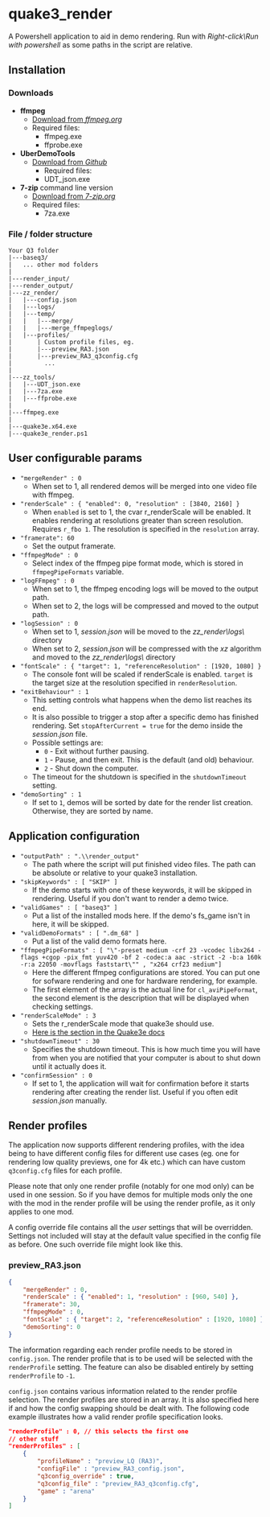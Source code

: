 # quake3_render

A Powershell application to aid in demo rendering. Run with *Right-click\Run with powershell* as some paths in the script are relative.

## Installation

### Downloads

- **ffmpeg**
  - [Download from *ffmpeg.org*](http://ffmpeg.org/download.html)
  - Required files:
    - ffmpeg.exe
    - ffprobe.exe
- **UberDemoTools**
  - [Download from *Github*](https://github.com/mightycow/uberdemotools)
    - Required files:
    - UDT_json.exe
- **7-zip** command line version
  - [Download from *7-zip.org*](https://7-zip.org/download.html)
  - Required files:
    - 7za.exe

### File / folder structure

```text
Your Q3 folder
|---baseq3/
|   ... other mod folders
|
|---render_input/
|---render_output/
|---zz_render/
|   |---config.json
|   |---logs/
|   |---temp/
|   |   |---merge/
|   |   |---merge_ffmpeglogs/
|   |---profiles/
|       | Custom profile files, eg.
|       |---preview_RA3.json
|       |---preview_RA3_q3config.cfg
|         ...
|
|---zz_tools/
|   |---UDT_json.exe
|   |---7za.exe
|   |---ffprobe.exe
|
|---ffmpeg.exe
|
|---quake3e.x64.exe
|---quake3e_render.ps1

```

## User configurable params

- `"mergeRender" : 0`
  - When set to 1, all rendered demos will be merged into one video file with ffmpeg.
- `"renderScale" : { "enabled": 0, "resolution" : [3840, 2160] }`
  - When `enabled` is set to 1, the cvar r_renderScale will be enabled. It enables rendering at resolutions greater than screen resolution. Requires `r_fbo 1`. The resolution is specified in the `resolution` array.
- `"framerate": 60`
  - Set the output framerate.
- `"ffmpegMode" : 0`
  - Select index of the ffmpeg pipe format mode, which is stored in `ffmpegPipeFormats` variable.
- `"logFFmpeg" : 0`
  - When set to 1, the ffmpeg encoding logs will be moved to the output path.
  - When set to 2, the logs will be compressed and moved to the output path.
- `"logSession" : 0`
  - When set to 1, *session.json* will be moved to the *zz_render\logs\\* directory
  - When set to 2, *session.json* will be compressed with the *xz* algorithm and moved to the *zz_render\logs\\* directory
- `"fontScale" : { "target": 1, "referenceResolution" : [1920, 1080] }`
  - The console font will be scaled if renderScale is enabled. `target` is the target size at the resolution specified in `renderResolution`.
- `"exitBehaviour" : 1`
  - This setting controls what happens when the demo list reaches its end.
  - It is also possible to trigger a stop after a specific demo has finished rendering. Set `stopAfterCurrent = true` for the demo inside the *session.json* file.
  - Possible settings are:
    - `0` - Exit without further pausing.
    - `1` - Pause, and then exit. This is the default (and old) behaviour.
    - `2` - Shut down the computer.
  - The timeout for the shutdown is specified in the `shutdownTimeout` setting.
- `"demoSorting" : 1`
  - If set to `1`, demos will be sorted by date for the render list creation. Otherwise, they are sorted by name.

## Application configuration

- `"outputPath" : ".\\render_output"`
  - The path where the script will put finished video files. The path can be absolute or relative to your quake3 installation.
- `"skipKeywords" : [ "SKIP" ]`
  - If the demo starts with one of these keywords, it will be skipped in rendering. Useful if you don't want to render a demo twice.
- `"validGames" : [ "baseq3" ]`
  - Put a list of the installed mods here. If the demo's fs_game isn't in here, it will be skipped.
- `"validDemoFormats" : [ ".dm_68" ]`
  - Put a list of the valid demo formats here.
- `"ffmpegPipeFormats" : [ "\"-preset medium -crf 23 -vcodec libx264 -flags +cgop -pix_fmt yuv420 -bf 2 -codec:a aac -strict -2 -b:a 160k -r:a 22050 -movflags faststart\"" , "x264 crf23 medium"]`
  - Here the different ffmpeg configurations are stored. You can put one for sofware rendering and one for hardware rendering, for example.
  - The first element of the array is the actual line for `cl_aviPipeFormat`, the second element is the description that will be displayed when checking settings.
- `"renderScaleMode" : 3`
  - Sets the r_renderScale mode that quake3e should use.
  - [Here is the section in the Quake3e docs](https://github.com/ec-/Quake3e/blob/master/docs/quake3e.htm#L218)
- `"shutdownTimeout" : 30`
  - Specifies the shutdown timeout. This is how much time you will have from when you are notified that your computer is about to shut down until it actually does it.
- `"confirmSession" : 0`
  - If set to 1, the application will wait for confirmation before it starts rendering after creating the render list. Useful if you often edit *session.json* manually.

## Render profiles

The application now supports different rendering profiles, with the idea being to have different config files for different use cases (eg. one for rendering low quality previews, one for 4k etc.) which can have custom `q3config.cfg` files for each profile.

Please note that only one render profile (notably for one mod only) can be used in one session. So if you have demos for multiple mods only the one with the mod in the render profile will be using the render profile, as it only applies to one mod.

A config override file contains all the *user* settings that will be overridden. Settings not included will stay at the default value specified in the config file as before. One such override file might look like this.

### preview_RA3.json

``` JSON
{
    "mergeRender" : 0,
    "renderScale" : { "enabled": 1, "resolution" : [960, 540] },
    "framerate": 30,
    "ffmpegMode" : 0,
    "fontScale" : { "target": 2, "referenceResolution" : [1920, 1080] },
    "demoSorting": 0
}
```

The information regarding each render profile needs to be stored in `config.json`. The render profile that is to be used will be selected with the `renderProfile` setting. The feature can also be disabled entirely by setting `renderProfile` to `-1`.

`config.json` contains various information related to the render profile selection. The render profiles are stored in an array. It is also specified here if and how the config swapping should be dealt with. The following code example illustrates how a valid render profile specification looks.

``` JSON
"renderProfile" : 0, // this selects the first one
// other stuff
"renderProfiles" : [
    { 
        "profileName" : "preview_LQ (RA3)",
        "configFile" : "preview_RA3_config.json",
        "q3config_override" : true,
        "q3config_file" : "preview_RA3_q3config.cfg",
        "game" : "arena"
    }
]
```
